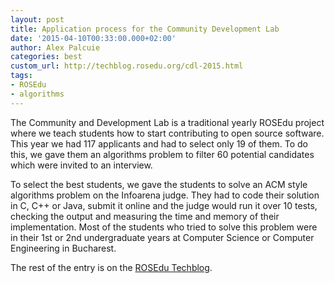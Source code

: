```yaml
---
layout: post
title: Application process for the Community Development Lab
date: '2015-04-10T00:33:00.000+02:00'
author: Alex Palcuie
categories: best
custom_url: http://techblog.rosedu.org/cdl-2015.html
tags:
- ROSEdu
- algorithms
---
```


The Community and Development Lab is a traditional yearly ROSEdu project where we teach students how to start contributing to open source software. This year we had 117 applicants and had to select only 19 of them. To do this, we gave them an algorithms problem to filter 60 potential candidates which were invited to an interview.

To select the best students, we gave the students to solve an ACM style algorithms problem on the Infoarena judge. They had to code their solution in C, C++ or Java, submit it online and the judge would run it over 10 tests, checking the output and measuring the time and memory of their implementation. Most of the students who tried to solve this problem were in their 1st or 2nd undergraduate years at Computer Science or Computer Engineering in Bucharest.

The rest of the entry is on the [ROSEdu Techblog](http://techblog.rosedu.org/cdl-2015.html).
